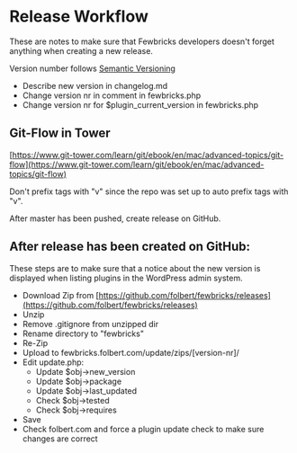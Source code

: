 # Release Workflow
These are notes to make sure that Fewbricks developers doesn't forget anything when creating a new release. 

Version number follows [Semantic Versioning](http://semver.org/)

* Describe new version in changelog.md 
* Change version nr in comment in fewbricks.php
* Change version nr for $plugin_current_version in fewbricks.php

## Git-Flow in Tower
[https://www.git-tower.com/learn/git/ebook/en/mac/advanced-topics/git-flow](https://www.git-tower.com/learn/git/ebook/en/mac/advanced-topics/git-flow)

Don't prefix tags with "v" since the repo was set up to auto prefix tags with "v".

After master has been pushed, create release on GitHub.

## After release has been created on GitHub:

These steps are to make sure that a notice about the new version is displayed when listing plugins in the WordPress admin system.

* Download Zip from [https://github.com/folbert/fewbricks/releases](https://github.com/folbert/fewbricks/releases)
* Unzip
* Remove .gitignore from unzipped dir
* Rename directory to "fewbricks" 
* Re-Zip
* Upload to fewbricks.folbert.com/update/zips/[version-nr]/
* Edit update.php:
    * Update $obj->new_version
    * Update $obj->package
    * Update $obj->last_updated
    * Check $obj->tested
    * Check $obj->requires
* Save
* Check folbert.com and force a plugin update check to make sure changes are correct